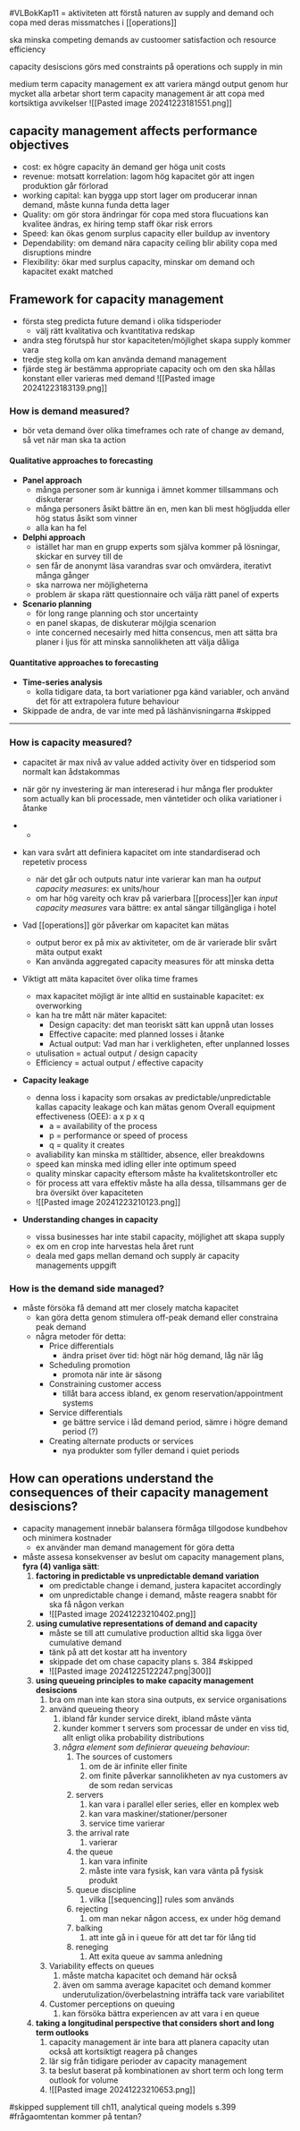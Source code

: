#VLBokKap11
= aktiviteten att förstå naturen av supply and demand och copa med deras missmatches i [[operations]]

ska minska competing demands av custoomer satisfaction och resource efficiency

capacity desiscions görs med constraints på operations och supply in min

medium term capacity management ex att variera mängd output genom hur mycket alla arbetar
short term capacity management är att copa med kortsiktiga avvikelser
![[Pasted image 20241223181551.png]]

## capacity management affects performance objectives
- cost: ex högre capacity än demand ger höga unit costs
- revenue: motsatt korrelation: lagom hög kapacitet gör att ingen produktion går förlorad
- working capital: kan bygga upp stort lager om producerar innan demand, måste kunna funda detta lager
- Quality: om gör stora ändringar för copa med stora flucuations kan kvalitee ändras, ex hiring temp staff ökar risk errors
- Speed: kan ökas genom surplus capacity eller buildup av inventory
- Dependability: om demand nära capacity ceiling blir ability copa med disruptions mindre
- Flexibility: ökar med surplus capacity, minskar om demand och kapacitet exakt matched

## Framework for capacity management
- första steg predicta future demand i olika tidsperioder
	- välj rätt kvalitativa och kvantitativa redskap
- andra steg förutspå hur stor kapaciteten/möjlighet skapa supply kommer vara
- tredje steg kolla om kan använda demand management
- fjärde steg är bestämma appropriate capacity och om den ska hållas konstant eller varieras med demand
![[Pasted image 20241223183139.png]]

### How is demand measured?
- bör veta demand över olika timeframes och rate of change av demand, så vet när man ska ta action

#### Qualitative approaches to forecasting
- **Panel approach**
	- många personer som är kunniga i ämnet kommer tillsammans och diskuterar
	- många personers åsikt bättre än en, men kan bli mest högljudda eller hög status åsikt som vinner
	- alla kan ha fel
- **Delphi approach**
	- istället har man en grupp experts som själva kommer på lösningar, skickar en survey till de
	- sen får de anonymt läsa varandras svar och omvärdera, iterativt många gånger
	- ska narrowa ner möjligheterna
	- problem är skapa rätt questionnaire och välja rätt panel of experts
- **Scenario planning**
	- för long range planning och stor uncertainty
	- en panel skapas, de diskuterar möjlgia scenarion
	- inte concerned necesairly med hitta consencus, men att sätta bra planer i ljus för att minska sannolikheten att välja dåliga

#### Quantitative approaches to forecasting
- **Time-series analysis**
	- kolla tidigare data, ta bort variationer pga känd variabler, och använd det för att extrapolera future behaviour
- Skippade de andra, de var inte med på läshänvisningarna #skipped



---

### How is capacity measured?
- capacitet är max nivå av value added activity över en tidsperiod som normalt kan ådstakommas
- när gör ny investering är man intereserad i hur många fler produkter som actually kan bli processade, men väntetider och olika variationer i åtanke
- -
- kan vara svårt att definiera kapacitet om inte standardiserad och repetetiv process
	- när det går och outputs natur inte varierar kan man ha *output capacity measures*: ex units/hour
	- om har hög vareity och krav på varierbara [[process]]er kan *input capacity measures* vara bättre: ex antal sängar tillgängliga i hotel

- Vad [[operations]] gör påverkar om kapacitet kan mätas
	- output beror ex på mix av aktiviteter, om de är varierade blir svårt mäta output exakt
	- Kan använda aggregated capacity measures för att minska detta

- Viktigt att mäta kapacitet över olika time frames
	- max kapacitet möjligt är inte alltid en sustainable kapacitet: ex overworking
	- kan ha tre mått när mäter kapacitet:
		- Design capacity: det man teoriskt sätt kan uppnå utan losses
		- Effective capacite: med planned losses i åtanke
		- Actual output: Vad man har i verkligheten, efter unplanned losses
	- utulisation = actual output / design capacity
	- Efficiency = actual output / effective capacity
- **Capacity leakage**
	- denna loss i kapacity som orsakas av predictable/unpredictable kallas capacity leakage och kan mätas genom Overall equipment effectiveness (OEE): a x p x q
		- a = availability of the process
		- p = performance or speed of process
		- q = quality it creates
	- avaliability kan minska m ställtider, absence, eller breakdowns
	- speed kan minska med idling eller inte optimum speed
	- quality minskar capacity eftersom måste ha kvalitetskontroller etc
	- för process att vara effektiv måste ha alla dessa, tillsammans ger de bra översikt över kapaciteten
	- ![[Pasted image 20241223210123.png]]
- **Understanding changes in capacity**
	- vissa businesses har inte stabil capacity, möjlighet att skapa supply
	- ex om en crop inte harvestas hela året runt
	- deala med gaps mellan demand och supply är capacity managements uppgift

### How is the demand side managed?
- måste försöka få demand att mer closely matcha kapacitet
	- kan göra detta genom stimulera off-peak demand eller constraina peak demand
	- några metoder för detta:
		- Price differentials
			- ändra priset över tid: högt när hög demand, låg när låg
		- Scheduling promotion
			- promota när inte är säsong
		- Constraining customer access
			- tillåt bara access ibland, ex genom reservation/appointment systems
		- Service differentials
			- ge bättre service i låd demand period, sämre i högre demand period (?) 
		- Creating alternate products or services
			- nya produkter som fyller demand i quiet periods



## How can operations understand the consequences of their capacity management desiscions?
- capacity management innebär balansera förmåga tillgodose kundbehov och minimera kostnader
	- ex använder man demand management för göra detta
- måste assesa konsekvenser av beslut om capacity management plans, **fyra (4) vanliga sätt**:
	1. **factoring in predictable vs unpredictable demand variation**
		- om predictable change i demand, justera kapacitet accordingly
		- om unpredictable change i demand, måste reagera snabbt för ska få någon verkan
		- ![[Pasted image 20241223210402.png]]
	2.  **using cumulative representations of demand and capacity**
		- måste se till att cumulative production alltid ska ligga över cumulative demand
		- tänk på att det kostar att ha inventory
		- skippade det om chase capacity plans s. 384 #skipped 
		- ![[Pasted image 20241225122247.png|300]]
	1. **using queueing principles to make capacity management desiscions**
		1. bra om man inte kan stora sina outputs, ex service organisations
		2. använd queueing theory
			1. ibland får kunder service direkt, ibland måste vänta
			2. kunder kommer t servers som processar de under en viss tid, allt enligt olika probability distributions
			3. *några element som definierar queueing behaviour:*
				1. The sources of customers
					1. om de är infinite eller finite
					2. om finite påverkar sannolikheten av nya customers av de som redan servicas
				2. servers
					1. kan vara i parallel eller series, eller en komplex web
					2. kan vara maskiner/stationer/personer
					3. service time varierar
				3. the arrival rate
					1. varierar
				4. the queue
					1. kan vara infinite
					2. måste inte vara fysisk, kan vara vänta på fysisk produkt
				5. queue discipline
					1. vilka [[sequencing]] rules som används
				6. rejecting
					1. om man nekar någon access, ex under hög demand
				7. balking
					1. att inte gå in i queue för att det tar för lång tid
				8. reneging
					1. Att exita queue av samma anledning
		3. Variability effects on queues
			1. måste matcha kapacitet och demand här också
			2. även om samma average kapacitet och demand kommer underutulization/överbelastning inträffa tack vare variabilitet
		4. Customer perceptions on queuing
			1. kan försöka bättra experiencen av att vara i en queue
	2. **taking a longitudinal perspective that considers short and long term outlooks**
		1. capacity management är inte bara att planera capacity utan också att kortsiktigt reagera på changes
		2. lär sig från tidigare perioder av capacity management
		3. ta beslut baserat på kombinationen av short term och long term outlook for volume
		4. ![[Pasted image 20241223210653.png]]

#skipped  supplement till ch11, analytical queing models s.399 #frågaomtentan kommer på tentan?

